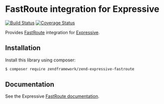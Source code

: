 # FastRoute integration for Expressive

[![Build Status](https://secure.travis-ci.org/zendframework/zend-expressive-fastroute.svg?branch=master)](https://secure.travis-ci.org/zendframework/zend-expressive-fastroute)
[![Coverage Status](https://coveralls.io/repos/zendframework/zend-expressive-fastroute/badge.svg?branch=master)](https://coveralls.io/r/zendframework/zend-expressive-fastroute?branch=master)

Provides [FastRoute](https://github.com/nikic/FastRoute) integration for
[Expressive](https://github.com/zendframework/zend-expressive).

## Installation

Install this library using composer:

```bash
$ composer require zendframework/zend-expressive-fastroute
```

## Documentation

See the Expressive [FastRoute documentation](https://zendframework.github.io/zend-expressive/features/router/fast-route/).

